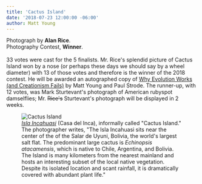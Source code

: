 ```yaml
---
title: 'Cactus Island'
date: '2018-07-23 12:00:00 -06:00'
author: Matt Young
---
```

Photograph by **Alan Rice**.<br/>
Photography Contest, **Winner**. <br/><br/>
33 votes were cast for the 5 finalists. Mr. Rice's splendid picture of Cactus Island won by a nose (or perhaps these days we should say by a wheel diameter) with 13 of those votes and therefore is the winner of the 2018 contest. He will be awarded an autographed copy of <a href="https://www.amazon.com/Why-Evolution-Works-Creationism-Fails/dp/0813545501">Why Evolution Works (and Creationism Fails)</a> by Matt Young and Paul Strode. The runner-up, with 12 votes, was Mark Sturtevant's photograph of American rubyspot damselflies; Mr. <strike>Rice's</strike> Sturtevant's photograph will be displayed in 2 weeks.<br/>
<figure>
<img src="{{ site.baseurl }}/uploads/2018/Rice_Alan.Isla Incahuasi.jpg" alt="Cactus Island"/>
<figcaption>
<a href="https://en.wikipedia.org/wiki/Isla_Incahuasi"><i>Isla Incahuasi</i></a> (Casa del Inca), informally called "Cactus Island." The photographer writes, "The Isla Incahuasi sits near the center of the of the Salar de Uyuni, Bolivia, the world's largest salt flat.
  The predominant large cactus is <i>Echinopsis atacamensis</i>, which is native to Chile, Argentina, and Bolivia.  The Island is many kilometers from the nearest mainland and hosts an interesting subset of the local native vegetation.  Despite its isolated location and scant rainfall, it is dramatically covered with abundant plant life."</figcaption>
</figure>
